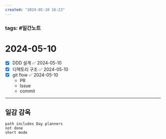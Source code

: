 ```yaml
---
created: "2024-05-10 16:23"
---
```


### tags: #일간노트
  
# 2024-05-10 
- [x] DDD 설계 ✅ 2024-05-10
- [x] 디렉토리 구조 ✅ 2024-05-10
- [x] git flow ✅ 2024-05-10
	- PR
	- Issue
	- commit

---  
## 일감 감옥  
```tasks  
path includes Day planners
not done  
short mode  
```